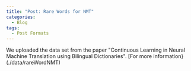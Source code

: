 ```yaml
---
title: "Post: Rare Words for NMT"
categories:
  - Blog
tags:
  - Post Formats
---
```


We uploaded the data set from the paper "Continuous Learning in Neural Machine Translation using Bilingual Dictionaries". [For more information}(./data/rareWordNMT)
